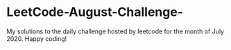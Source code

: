 # LeetCode-August-Challenge-
My solutions to the daily challenge hosted by leetcode for the month of July 2020. Happy coding!
